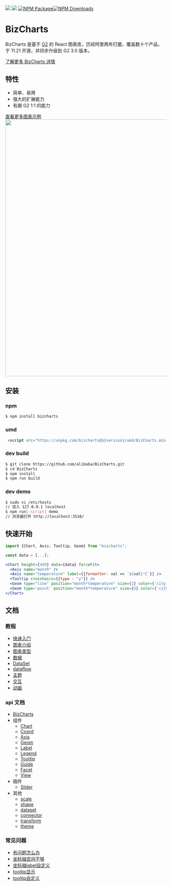 ![](https://img.shields.io/badge/language-react-red.svg)  ![](https://img.shields.io/badge/license-MIT-000000.svg)  [![NPM Package](https://img.shields.io/npm/v/bizcharts.svg)](https://www.npmjs.com/package/bizcharts)[![NPM Downloads](https://img.shields.io/npm/dm/bizcharts.svg)](https://npmjs.org/package/bizcharts)

# BizCharts

BizCharts 是基于 [G2](https://antv.alipay.com/) 的 React 图表库，历经阿里两年打磨，覆盖数十个产品，于 11.21 开源，并同步升级到 G2 3.0 版本。

[了解更多 BizCharts 详情](https://alibaba.github.io/BizCharts/)

## 特性
- 简单、易用
- 强大的扩展能力
- 有跟 G2 1:1 的能力

[查看更多图表示例](https://alibaba.github.io/BizCharts/demo.html)
<img src="https://user-images.githubusercontent.com/6628666/33157917-b970a70c-d040-11e7-9601-b1da1dbe26ab.png" width="800">

## 安装

### npm
```sh
$ npm install bizcharts
```

### umd
```html
 <script src="https://unpkg.com/bizcharts@${version}/umd/BizCharts.min.js"></script>
```

### dev build
```sh
$ git clone https://github.com/alibaba/BizCharts.git
$ cd BizCharts
$ npm install
$ npm run build
```

### dev demo

```sh
$ sudo vi /etc/hosts
// 加入 127.0.0.1 localhost
$ npm run[-script] demo
// 浏览器打开 http://localhost:3510/
```

## 快速开始
```jsx
import {Chart, Axis, Tooltip, Geom} from "bizcharts";

const data = [...];

<Chart height={400} data={data} forceFit>
  <Axis name="month" />
  <Axis name="temperature" label={{formatter: val => `${val}°C`}} />
  <Tooltip crosshairs={{type : "y"}} />
  <Geom type="line" position="month*temperature" size={2} color={'city'} />
  <Geom type='point' position="month*temperature" size={4} color={'city'} />
</Chart>
```

## 文档
### 教程
- [快速入门](doc/tutorial/start.md)
- [图表介绍](./doc/tutorial/chart.md)
- [图表类型](./doc/tutorial/chartType.md)
- [数据](./doc/tutorial/data.md)
- [DataSet](./doc/tutorial/dataset.md)
- [dataflow](./doc/tutorial/dataflow.md)
- [主题](./doc/tutorial/theme.md)
- [交互](./doc/tutorial/interaction.md)
- [动画](./doc/tutorial/animate.md)

### api 文档
- [BizCharts](./doc/api/bizcharts.md)
- 组件
  - [Chart](./doc/api/chart.md)
  - [Coord](./doc/api/coord.md)
  - [Axis](./doc/api/axis.md)
  - [Geom](./doc/api/geom.md)
  - [Label](./doc/api/label.md)
  - [Legend](./doc/api/legend.md)
  - [Tooltip](./doc/api/tooltip.md)
  - [Guide](./doc/api/guide.md)
  - [Facet](./doc/api/facet.md)
  - [View](./doc/api/view.md)
- 插件
  - [Slider](//github.com/alibaba/BizCharts/blob/slider/plugin/slider/README.md)
- 其他
  - [scale](./doc/api/scale.md)
  - [shape](./doc/api/shape.md)
  - [dataset](./doc/api/dataset.md)
  - [connector](./doc/api/connector.md)
  - [transform](./doc/api/transform.md)
  - [theme](./doc/api/theme.md)

### 常见问题
- [有问题怎么办](./doc/faq/faq.md#ques)
- [坐标轴空间不够](./doc/faq/faq.md#axisSpace)
- [坐标轴label自定义](./doc/faq/faq.md#customLabel)
- [tooltip显示](./doc/faq/faq.md#tooltipShow)
- [tooltip自定义](./doc/faq/faq.md#customTooltip)
 
